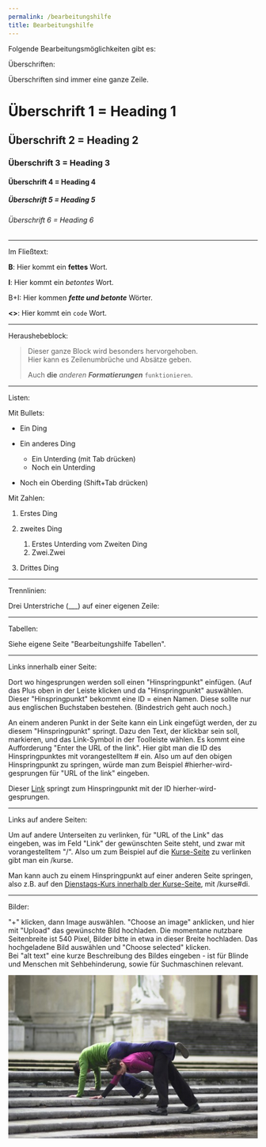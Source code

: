 ```yaml
---
permalink: /bearbeitungshilfe
title: Bearbeitungshilfe
---
```

Folgende Bearbeitungsmöglichkeiten gibt es:



Überschriften:

Überschriften sind immer eine ganze Zeile.

# Überschrift 1 = Heading 1

## Überschrift 2 = Heading 2

### Überschrift 3 = Heading 3

#### Überschrift 4 = Heading 4

##### Überschrift 5 = Heading 5

###### Überschrift 6 = Heading 6

- - -

Im Fließtext:

**B**: Hier kommt ein **fettes** Wort.

**I**: Hier kommt ein *betontes* Wort.

B+I: Hier kommen ***fette und betonte*** Wörter.

**<>**: Hier kommt ein `code` Wort.

- - -

Heraushebeblock:

> Dieser ganze Block wird besonders hervorgehoben.\
> Hier kann es Zeilenumbrüche und Absätze geben.
>
> Auch **die** *anderen* ***Formatierungen*** `funktionieren`.

- - -

Listen:

Mit Bullets:

* Ein Ding
* Ein anderes Ding

  * Ein Unterding (mit Tab drücken)
  * Noch ein Unterding
* Noch ein Oberding (Shift+Tab drücken)

Mit Zahlen:

1. Erstes Ding
2. zweites Ding

   1. Erstes Unterding vom Zweiten Ding
   2. Zwei.Zwei
3. Drittes Ding

- - -

Trennlinien: 

Drei Unterstriche (___) auf einer eigenen Zeile:

- - -

Tabellen:

Siehe eigene Seite "Bearbeitungshilfe Tabellen".

- - -

Links innerhalb einer Seite:

Dort wo hingesprungen werden soll einen "Hinspringpunkt" einfügen. (Auf das Plus oben in der Leiste klicken und da "Hinspringpunkt" auswählen. Dieser "Hinspringpunkt" bekommt eine ID = einen Namen. Diese sollte nur aus englischen Buchstaben bestehen. (Bindestrich geht auch noch.)

<div class="named-anchor" id="hierher-wird-gesprungen"></div>

An einem anderen Punkt in der Seite kann ein Link eingefügt werden, der zu diesem "Hinspringpunkt" springt. Dazu den Text, der klickbar sein soll, markieren, und das Link-Symbol in der Toolleiste wählen. Es kommt eine Aufforderung "Enter the URL of the link". Hier gibt man die ID des Hinspringpunktes mit vorangestelltem # ein. Also um auf den obigen Hinspringpunkt zu springen, würde man zum Beispiel #hierher-wird-gesprungen für "URL of the link" eingeben.

Dieser [Link](#hierher-wird-gesprungen) springt zum Hinspringpunkt mit der ID hierher-wird-gesprungen.

___

Links auf andere Seiten:

Um auf andere Unterseiten zu verlinken, für "URL of the Link" das eingeben, was im Feld "Link" der gewünschten Seite steht, und zwar mit vorangestelltem "/". Also um zum Beispiel auf die [Kurse-Seite](/kurse) zu verlinken gibt man ein /kurse.

Man kann auch zu einem Hinspringpunkt auf einer anderen Seite springen, also z.B. auf den [Dienstags-Kurs innerhalb der Kurse-Seite](/kurse#di), mit /kurse#di.

___

Bilder:

"+" klicken, dann Image auswählen. "Choose an image" anklicken, und hier mit "Upload" das gewünschte Bild hochladen. Die momentane nutzbare Seitenbreite ist 540 Pixel, Bilder bitte in etwa in dieser Breite hochladen. Das hochgeladene Bild auswählen und "Choose selected" klicken.\
Bei "alt text" eine kurze Beschreibung des Bildes eingeben - ist für Blinde und Menschen mit Sehbehinderung, sowie für Suchmaschinen relevant.

![maRia und Christian tanzen auf einer Stiege](/assets/uploads/dsc_1901_klein.jpg "rollingpoint")

